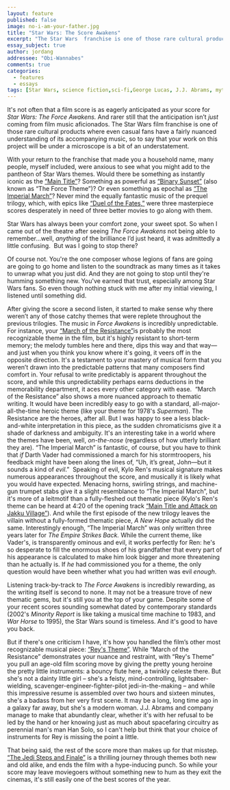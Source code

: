 ```yaml
---
layout: feature
published: false
image: no-i-am-your-father.jpg
title: "Star Wars: The Score Awakens"
excerpt: "The Star Wars  franchise is one of those rare cultural products where even casual fans have a fairly nuanced understanding of its accompanying music. Does <em>The Force Awakens</em> measure up to its predecessors?"
essay_subject: true
author: jordang
addressee: "Obi-Wannabes"
comments: true
categories:
  - features
  - essays
tags: [Star Wars, science fiction,sci-fi,George Lucas, J.J. Abrams, mythology]
---
```

It's not often that a film score is as eagerly anticipated as your score for _Star Wars: The Force Awakens._ And rarer still that the anticipation isn’t _just_ coming from film music aficionados. The Star Wars film franchise is one of those rare cultural products where even casual fans have a fairly nuanced understanding of its accompanying music, so to say that your work on this project will be under a microscope is a bit of an understatement.

With your return to the franchise that made you a household name, many people, myself included, were anxious to see what you might add to the pantheon of Star Wars themes. Would there be something as instantly iconic as the [“Main Title”](https://www.youtube.com/watch?v=_D0ZQPqeJkk)? Something as powerful as [“Binary Sunset”](https://www.youtube.com/watch?v=LxDm-4Jrg9w) (also known as “The Force Theme”)? Or even something as epochal as [“The Imperial March”](https://www.youtube.com/watch?v=-bzWSJG93P8)? Never mind the equally fantastic music of the prequel trilogy, which, with epics like [“Duel of the Fates,”](https://www.youtube.com/watch?v=qzVBqBosf5w) were three masterpiece scores desperately in need of three better movies to go along with them.

Star Wars has always been your comfort zone, your sweet spot. So when I came out of the theatre after seeing _The Force Awakens_ not being able to remember...well, _anything_ of the brilliance I’d just heard, it was admittedly a little confusing. 
But was I going to stop there?

Of course not. You're the one composer whose legions of fans are going are going to go home and listen to the soundtrack as many times as it takes to unwrap what you just did. And they are not going to stop until they're humming something new. You've earned that trust, especially among Star Wars fans. So even though nothing stuck with me after my initial viewing, I listened until something did. 

After giving the score a second listen, it started to make sense why there weren’t any of those catchy themes that were replete throughout the previous trilogies. The music in _Force Awakens_ is incredibly unpredictable. For instance, your [“March of the Resistance”](https://www.youtube.com/watch?v=ueqKtype7Kk)is probably the most recognizable theme in the film, but it's highly resistant to short-term memory; the melody tumbles here and there, dips this way and that way—and just when you think you know where it's going, it veers off in the opposite direction. It's a testament to your mastery of musical form that you weren’t drawn into the predictable patterns that many composers find comfort in. Your refusal to write predictably is apparent throughout the score, and while this unpredictability perhaps earns deductions in the memorability department, it aces every other category with ease. 
“March of the Resistance” also shows a more nuanced approach to thematic writing. It would have been incredibly easy to go with a standard, all-major-all-the-time heroic theme (like your theme for 1978's _Superman_). The Resistance are the heroes, after all. But I was happy to see a less black-and-white interpretation in this piece, as the sudden chromaticisms give it a shade of darkness and ambiguity. It's an interesting take in a world where the themes have been, well, _on-the-nose_ (regardless of how utterly brilliant they are). “The Imperial March” is fantastic, of course, but you have to think that _if_ Darth Vader had commissioned a march for his stormtroopers, his feedback might have been along the lines of, “Uh, it’s great, John—but it sounds a kind of _evil_.” 
Speaking of evil, Kylo Ren's musical signature makes numerous appearances throughout the score, and musically it is likely what you would have expected. Menacing horns, swirling strings, and machine-gun trumpet stabs give it a slight resemblance to “The Imperial March”, but it's more of a leitmotif than a fully-fleshed out thematic piece (Kylo's Ren's theme can be heard at 4:20 of the opening track [“Main Title and Attack on Jakku Village”](https://youtu.be/y8ac1Qg-r-8?t=256)). And while the first episode of the new trilogy leaves the villain without a fully-formed thematic piece, _A New Hope_ actually did the same. Interestingly enough, “The Imperial March” was only written three years later for _The Empire Strikes Back._ While the current theme, like Vader's, is transparently ominous and evil, it works perfectly for Ren: he's so desperate to fill the enormous shoes of his grandfather that every part of his appearance is calculated to make him look bigger and more threatening than he actually is. If _he_ had commissioned you for a theme, the only question would have been whether what you had written was evil _enough_. 

Listening track-by-track to _The Force Awakens_ is incredibly rewarding, as the writing itself is second to none. It may not be a treasure trove of new thematic gems, but it's still you at the top of your game. Despite some of your recent scores sounding somewhat dated by contemporary standards (2002's  _Minority Report_ is like taking a musical time machine to 1983, and _War Horse_ to 1995), the Star Wars sound is timeless. And it's good to have you back.

But if there's one criticism I have, it's how you handled the film’s other most recognizable musical piece: [“Rey's Theme”](https://www.youtube.com/watch?v=65As1V0vQDM). While “March of the Resistance” demonstrates your nuance and restraint, with “Rey's Theme” you pull an age-old film scoring move by giving the pretty young heroine the pretty little instruments: a bouncy flute here, a twinkly celeste there. But she's not a dainty little girl – she's a feisty, mind-controlling, lightsaber-wielding, scavenger-engineer-fighter-pilot jedi-in-the-making – and while this impressive resume is assembled over two hours and sixteen minutes, she's a badass from her very first scene. It may be a long, long time ago in a galaxy far away, but she's a modern woman. J.J. Abrams and company manage to make that abundantly clear, whether it's with her refusal to be led by the hand or her knowing just as much about spacefaring circuitry as perennial man's man Han Solo, so I can't help but think that your choice of instruments for Rey is missing the point a little.

That being said, the rest of the score more than makes up for that misstep. [“The Jedi Steps and Finale”](https://www.youtube.com/watch?v=cUBUlKgsNK8) is a thrilling journey through themes both new and old alike, and ends the film with a hype-inducing punch. So while your score may leave moviegoers without something new to hum as they exit the cinemas, it's still easily one of the best scores of the year. 